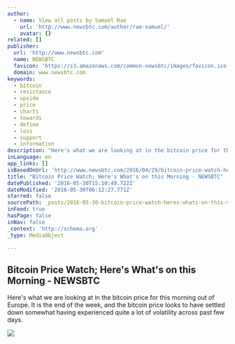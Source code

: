 ```yaml
---
author:
  - name: View all posts by Samuel Rae
    url: 'http://www.newsbtc.com/author/rae-samuel/'
    avatar: {}
related: []
publisher:
  url: 'http://www.newsbtc.com'
  name: NEWSBTC
  favicon: 'https://s3.amazonaws.com/common-newsbtc/images/favicon.ico'
  domain: www.newsbtc.com
keywords:
  - bitcoin
  - resistance
  - upside
  - price
  - charts
  - towards
  - define
  - loss
  - support
  - information
description: "Here's what we are looking at in the bitcoin price for this morning out of Europe. It is the end of the week, and the bitcoin price looks to have settled down somewhat having experienced quite a lot of volatility across past few days."
inLanguage: en
app_links: []
isBasedOnUrl: 'http://www.newsbtc.com/2016/04/29/bitcoin-price-watch-heres-whats-morning/'
title: "Bitcoin Price Watch; Here's What's on this Morning - NEWSBTC"
datePublished: '2016-05-30T15:10:49.722Z'
dateModified: '2016-05-30T06:12:27.771Z'
starred: false
sourcePath: _posts/2016-05-30-bitcoin-price-watch-heres-whats-on-this-morning-newsbtc.md
inFeed: true
hasPage: false
inNav: false
_context: 'http://schema.org'
_type: MediaObject

---
```

<article style=""><h1>Bitcoin Price Watch; Here's What's on this Morning - NEWSBTC</h1><p>Here's what we are looking at in the bitcoin price for this morning out of Europe. It is the end of the week, and the bitcoin price looks to have settled down somewhat having experienced quite a lot of volatility across past few days.</p><img src="http://s3.amazonaws.com/main-newsbtc-images/2016/04/29103359/Screen-Shot-2016-04-29-at-11.33.32.png" /></article>